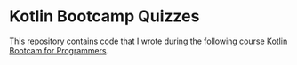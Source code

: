 # Kotlin Bootcamp Quizzes
This repository contains code that I wrote during the following course [Kotlin Bootcam for Programmers](https://classroom.udacity.com/courses/ud9011).<br>